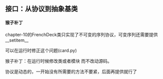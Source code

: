 ## 接口：从协议到抽象基类
#### 猴子补丁
chapter-10的FrenchDeck类只实现了不可变的序列协议，可变序列还需要提供__setitem__

可以在运行时修正这个问题(card.py)

猴子补丁：在运行时候修改类或者模块 而不改动源码。

协议是动态的，一开始没有所需要的方法不要紧，后面再提供就行了